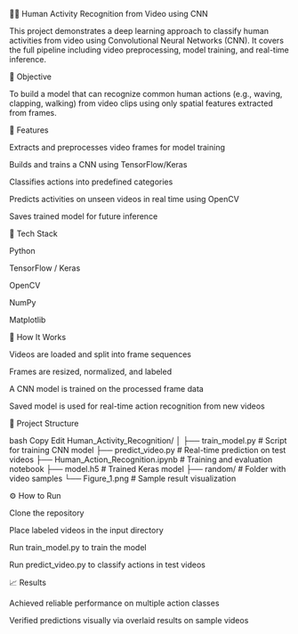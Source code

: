 🏃‍♂️ Human Activity Recognition from Video using CNN

This project demonstrates a deep learning approach to classify human activities from video using Convolutional Neural Networks (CNN). It covers the full pipeline including video preprocessing, model training, and real-time inference.

🎯 Objective

To build a model that can recognize common human actions (e.g., waving, clapping, walking) from video clips using only spatial features extracted from frames.

🚀 Features

Extracts and preprocesses video frames for model training

Builds and trains a CNN using TensorFlow/Keras

Classifies actions into predefined categories

Predicts activities on unseen videos in real time using OpenCV

Saves trained model for future inference

🧠 Tech Stack

Python

TensorFlow / Keras

OpenCV

NumPy

Matplotlib

🧪 How It Works

Videos are loaded and split into frame sequences

Frames are resized, normalized, and labeled

A CNN model is trained on the processed frame data

Saved model is used for real-time action recognition from new videos

📁 Project Structure

bash
Copy
Edit
Human_Activity_Recognition/
│
├── train_model.py               # Script for training CNN model
├── predict_video.py             # Real-time prediction on test videos
├── Human_Action_Recognition.ipynb # Training and evaluation notebook
├── model.h5                     # Trained Keras model
├── random/                      # Folder with video samples
└── Figure_1.png                 # Sample result visualization

⚙️ How to Run

Clone the repository

Place labeled videos in the input directory

Run train_model.py to train the model

Run predict_video.py to classify actions in test videos

📈 Results

Achieved reliable performance on multiple action classes

Verified predictions visually via overlaid results on sample videos
